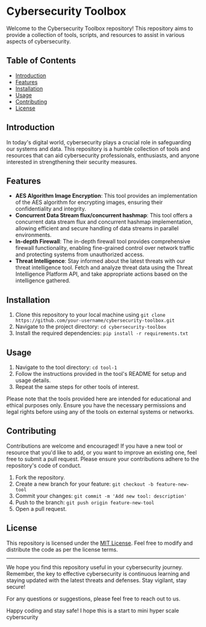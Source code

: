 # Cybersecurity Toolbox

Welcome to the Cybersecurity Toolbox repository! This repository aims to provide a collection of tools, scripts, and resources to assist in various aspects of cybersecurity.

## Table of Contents

- [Introduction](#introduction)
- [Features](#features)
- [Installation](#installation)
- [Usage](#usage)
- [Contributing](#contributing)
- [License](#license)

## Introduction

In today's digital world, cybersecurity plays a crucial role in safeguarding our systems and data. This repository is a humble collection of tools and resources that can aid cybersecurity professionals, enthusiasts, and anyone interested in strengthening their security measures.

## Features

- **AES Algorithm Image Encryption**: This tool provides an implementation of the AES algorithm for encrypting images, ensuring their confidentiality and integrity.
- **Concurrent Data Stream flux/concurrent hashmap**: This tool offers a concurrent data stream flux and concurrent hashmap implementation, allowing efficient and secure handling of data streams in parallel environments.
- **In-depth Firewall**: The in-depth firewall tool provides comprehensive firewall functionality, enabling fine-grained control over network traffic and protecting systems from unauthorized access.
- **Threat Intelligence**: Stay informed about the latest threats with our threat intelligence tool. Fetch and analyze threat data using the Threat Intelligence Platform API, and take appropriate actions based on the intelligence gathered.

## Installation

1. Clone this repository to your local machine using `git clone https://github.com/your-username/cybersecurity-toolbox.git`
2. Navigate to the project directory: `cd cybersecurity-toolbox`
3. Install the required dependencies: `pip install -r requirements.txt`

## Usage

1. Navigate to the tool directory: `cd tool-1`
2. Follow the instructions provided in the tool's README for setup and usage details.
3. Repeat the same steps for other tools of interest.

Please note that the tools provided here are intended for educational and ethical purposes only. Ensure you have the necessary permissions and legal rights before using any of the tools on external systems or networks.

## Contributing

Contributions are welcome and encouraged! If you have a new tool or resource that you'd like to add, or you want to improve an existing one, feel free to submit a pull request. Please ensure your contributions adhere to the repository's code of conduct.

1. Fork the repository.
2. Create a new branch for your feature: `git checkout -b feature-new-tool`
3. Commit your changes: `git commit -m 'Add new tool: description'`
4. Push to the branch: `git push origin feature-new-tool`
5. Open a pull request.

## License

This repository is licensed under the [MIT License](LICENSE). Feel free to modify and distribute the code as per the license terms.

---

We hope you find this repository useful in your cybersecurity journey. Remember, the key to effective cybersecurity is continuous learning and staying updated with the latest threats and defenses. Stay vigilant, stay secure!

For any questions or suggestions, please feel free to reach out to us.

Happy coding and stay safe!
I hope this is a start to mini hyper scale cyberscurity 
